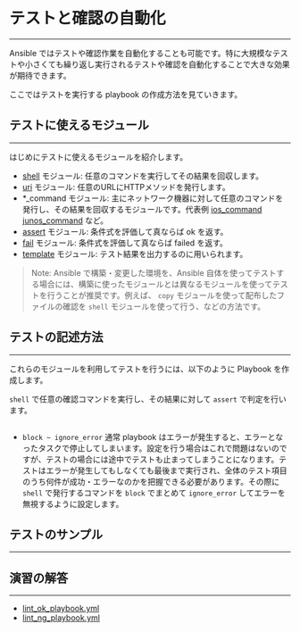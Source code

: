 # テストと確認の自動化
---
Ansible ではテストや確認作業を自動化することも可能です。特に大規模なテストや小さくても繰り返し実行されるテストや確認を自動化することで大きな効果が期待できます。

ここではテストを実行する playbook の作成方法を見ていきます。

## テストに使えるモジュール
---
はじめにテストに使えるモジュールを紹介します。

- [shell]() モジュール: 任意のコマンドを実行してその結果を回収します。
- [uri]() モジュール: 任意のURLにHTTPメソッドを発行します。
- \*\_command モジュール: 主にネットワーク機器に対して任意のコマンドを発行し、その結果を回収するモジュールです。代表例 [ios_command]() [junos_command]() など。
- [assert]() モジュール: 条件式を評価して真ならば ok を返す。
- [fail]() モジュール: 条件式を評価して真ならば failed を返す。
- [template]() モジュール: テスト結果を出力するのに用いられます。

> Note: Ansible で構築・変更した環境を、Ansible 自体を使ってテストする場合には、構築に使ったモジュールとは異なるモジュールを使ってテストを行うことが推奨です。例えば、 `copy` モジュールを使って配布したファイルの確認を `shell` モジュールを使って行う、などの方法です。


## テストの記述方法
---
これらのモジュールを利用してテストを行うには、以下のように Playbook を作成します。



`shell` で任意の確認コマンドを実行し、その結果に対して `assert` で判定を行います。

```
```


- `block ~ ignore_error`
通常 playbook はエラーが発生すると、エラーとなったタスクで停止してしまいます。設定を行う場合はこれで問題はないのですが、テストの場合には途中でテストも止まってしまうことになります。テストはエラーが発生してもしなくても最後まで実行され、全体のテスト項目のうち何件が成功・エラーなのかを把握できる必要があります。その際に `shell` で発行するコマンドを `block` でまとめて `ignore_error` してエラーを無視するように設定します。


## テストのサンプル
---





## 演習の解答
---
- [lint_ok_playbook.yml](https://github.com/irixjp/katacoda-scenarios/blob/master/master-course-data/assets/working/lint_ok_playbook.yml)
- [lint_ng_playbook.yml](https://github.com/irixjp/katacoda-scenarios/blob/master/master-course-data/assets/working/lint_ng_playbook.yml)

